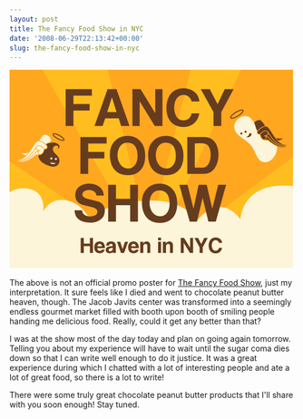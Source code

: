 ```yaml
---
layout: post
title: The Fancy Food Show in NYC
date: '2008-06-29T22:13:42+00:00'
slug: the-fancy-food-show-in-nyc
---
```

<img src='/images/uploads/2008/06/fancy.gif' alt='Fancy Food Show' class="yellowborder" />

The above is not an official promo poster for <a href="http://www.specialtyfood.com/do/fancyFoodShow/LocationsAndDates">The Fancy Food Show</a>, just my interpretation. It sure feels like I died and went to chocolate peanut butter heaven, though. The Jacob Javits center was transformed into a seemingly endless gourmet market filled with booth upon booth of smiling people handing me delicious food. Really, could it get any better than that? 

I was at the show most of the day today and plan on going again tomorrow. Telling you about my experience will have to wait until the sugar coma dies down so that I can write well enough to do it justice. It was a great experience during which I chatted with a lot of interesting people and ate a lot of great food, so there is a lot to write! 

There were some truly great chocolate peanut butter products that I'll share with you soon enough! Stay tuned.
